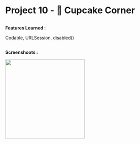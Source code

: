 # Project 10 - 🧁 Cupcake Corner

##

**Features Learned :**

Codable, URLSession, disabled()

##

**Screenshoots :**

<img src="screenshot/screenshot1.gif" width="250"/>
